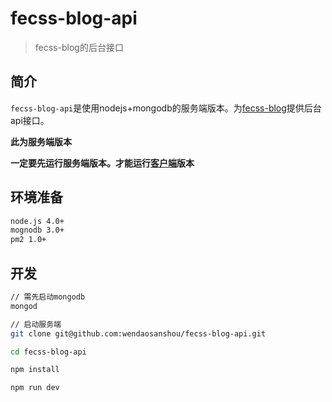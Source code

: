# fecss-blog-api

> fecss-blog的后台接口

## 简介
``fecss-blog-api``是使用nodejs+mongodb的服务端版本。为[fecss-blog](https://github.com/wendaosanshou/fecss-blog)提供后台api接口。

**此为服务端版本**

**一定要先运行服务端版本。才能运行[客户端](https://github.com/wendaosanshou/fecss-blog)版本**

## 环境准备

```bash
node.js 4.0+
mognodb 3.0+
pm2 1.0+
```

## 开发
```bash
// 需先启动mongodb
mongod

// 启动服务端
git clone git@github.com:wendaosanshou/fecss-blog-api.git

cd fecss-blog-api

npm install

npm run dev
```
